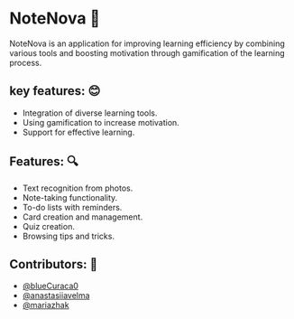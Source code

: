 <h1>NoteNova 🍏</h1>

<p>NoteNova is an application for improving learning efficiency by combining various tools and boosting motivation through gamification of the learning process.<p>

<h2>key features: 😊</h2>
<ul>
    <li>Integration of diverse learning tools.</li>
    <li>Using gamification to increase motivation.</li>
    <li>Support for effective learning.</li>
</ul>

<h2>Features: 🔍</h2>
<ul>
    <li>Text recognition from photos.</li>
    <li>Note-taking functionality.</li>
    <li>To-do lists with reminders.</li>
    <li>Card creation and management.</li>
    <li>Quiz creation.</li>
    <li>Browsing tips and tricks.</li>
</ul>

<h2>Contributors: 👥</h2>
<ul>
    <li><a href="https://github.com/blueCuraca0">@blueCuraca0</a></li>
    <li><a href="https://github.com/anastasiiavelma">@anastasiiavelma</a></li>
    <li><a href="https://github.com/mariazhak">@mariazhak</a></li>
</ul>
